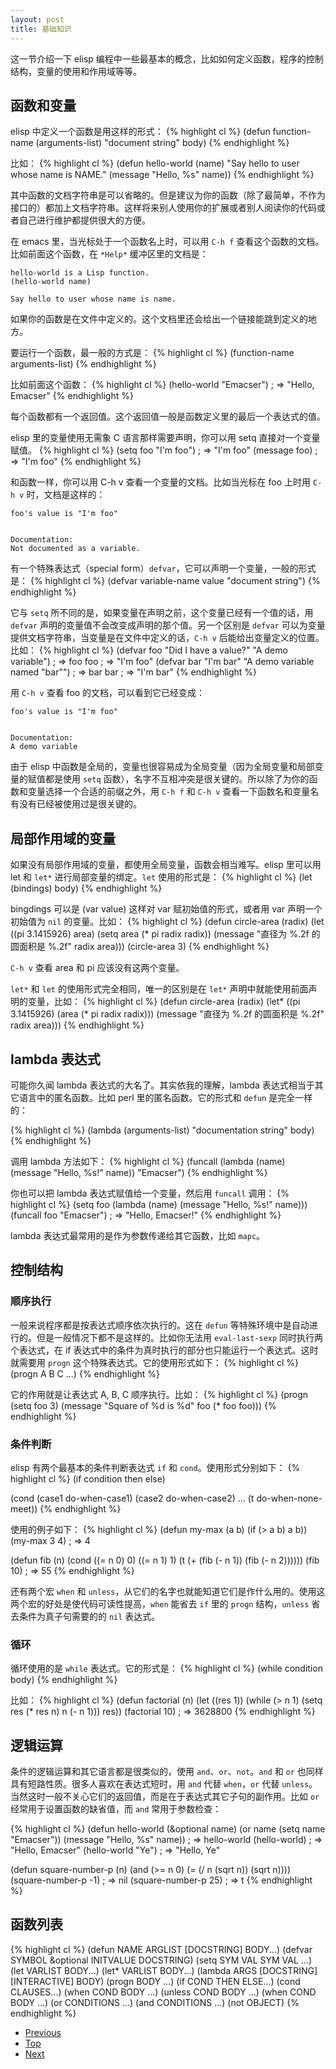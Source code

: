 ```yaml
---
layout: post
title: 基础知识
---
```


这一节介绍一下 elisp 编程中一些最基本的概念，比如如何定义函数，程序的控制结构，变量的使用和作用域等等。

## 函数和变量 ##

elisp 中定义一个函数是用这样的形式：
{% highlight cl %}
(defun function-name (arguments-list)
  "document string"
  body)
{% endhighlight %}

比如：
{% highlight cl %}
(defun hello-world (name)
  "Say hello to user whose name is NAME."
  (message "Hello, %s" name))
{% endhighlight %}

其中函数的文档字符串是可以省略的。但是建议为你的函数（除了最简单，不作为接口的）都加上文档字符串。这样将来别人使用你的扩展或者别人阅读你的代码或者自己进行维护都提供很大的方便。

在 emacs 里，当光标处于一个函数名上时，可以用 `C-h f` 查看这个函数的文档。比如前面这个函数，在 `*Help*` 缓冲区里的文档是：

    hello-world is a Lisp function.
    (hello-world name)
    
    Say hello to user whose name is name.

如果你的函数是在文件中定义的。这个文档里还会给出一个链接能跳到定义的地方。

要运行一个函数，最一般的方式是：
{% highlight cl %}
(function-name arguments-list)
{% endhighlight %}

比如前面这个函数：
{% highlight cl %}
(hello-world "Emacser")                 ; => "Hello, Emacser"
{% endhighlight %}

每个函数都有一个返回值。这个返回值一般是函数定义里的最后一个表达式的值。

elisp 里的变量使用无需象 C 语言那样需要声明，你可以用 setq 直接对一个变量赋值。
{% highlight cl %}
(setq foo "I'm foo")                    ; => "I'm foo"
(message foo)                           ; => "I'm foo"
{% endhighlight %}

和函数一样，你可以用 C-h v 查看一个变量的文档。比如当光标在 foo 上时用 `C-h v` 时，文档是这样的：

    foo's value is "I'm foo"
    
    
    Documentation:
    Not documented as a variable.

有一个特殊表达式（special form）`defvar`，它可以声明一个变量，一般的形式是：
{% highlight cl %}
(defvar variable-name value
  "document string")
{% endhighlight %}

它与 `setq` 所不同的是，如果变量在声明之前，这个变量已经有一个值的话，用 `defvar` 声明的变量值不会改变成声明的那个值。另一个区别是 `defvar` 可以为变量提供文档字符串，当变量是在文件中定义的话，`C-h v` 后能给出变量定义的位置。比如：
{% highlight cl %}
(defvar foo "Did I have a value?"
  "A demo variable")                    ; => foo
foo                                     ; => "I'm foo"
(defvar bar "I'm bar"
  "A demo variable named \"bar\"")      ; => bar
bar                                     ; => "I'm bar"
{% endhighlight %}

用 `C-h v` 查看 foo 的文档，可以看到它已经变成：

    foo's value is "I'm foo"
    
    
    Documentation:
    A demo variable

由于 elisp 中函数是全局的，变量也很容易成为全局变量（因为全局变量和局部变量的赋值都是使用 `setq` 函数），名字不互相冲突是很关键的。所以除了为你的函数和变量选择一个合适的前缀之外，用 `C-h f` 和 `C-h v` 查看一下函数名和变量名有没有已经被使用过是很关键的。

## 局部作用域的变量 ##

如果没有局部作用域的变量，都使用全局变量，函数会相当难写。elisp 里可以用 let 和 `let*` 进行局部变量的绑定。`let` 使用的形式是：
{% highlight cl %}
(let (bindings)
  body)
{% endhighlight %}

bingdings 可以是 (var value) 这样对 var 赋初始值的形式，或者用 var 声明一个初始值为 `nil` 的变量。比如：
{% highlight cl %}
(defun circle-area (radix)
  (let ((pi 3.1415926)
        area)
    (setq area (* pi radix radix))
    (message "直径为 %.2f 的圆面积是 %.2f" radix area)))
(circle-area 3)
{% endhighlight %}

`C-h v` 查看 area 和 pi 应该没有这两个变量。

`let*` 和 `let` 的使用形式完全相同，唯一的区别是在 `let*` 声明中就能使用前面声明的变量，比如：
{% highlight cl %}
(defun circle-area (radix)
  (let* ((pi 3.1415926)
         (area (* pi radix radix)))
    (message "直径为 %.2f 的圆面积是 %.2f" radix area)))
{% endhighlight %}

## lambda 表达式 ##

可能你久闻 lambda 表达式的大名了。其实依我的理解，lambda 表达式相当于其它语言中的匿名函数。比如 perl 里的匿名函数。它的形式和 `defun` 是完全一样的：

{% highlight cl %}
(lambda (arguments-list)
  "documentation string"
  body)
{% endhighlight %}

调用 lambda 方法如下：
{% highlight cl %}
(funcall (lambda (name)
           (message "Hello, %s!" name)) "Emacser")
{% endhighlight %}

你也可以把 lambda 表达式赋值给一个变量，然后用 `funcall` 调用：
{% highlight cl %}
(setq foo (lambda (name)
            (message "Hello, %s!" name)))
(funcall foo "Emacser")                   ; => "Hello, Emacser!"
{% endhighlight %}

lambda 表达式最常用的是作为参数传递给其它函数，比如 `mapc`。

## 控制结构 ##

### 顺序执行 ###
一般来说程序都是按表达式顺序依次执行的。这在 `defun` 等特殊环境中是自动进行的。但是一般情况下都不是这样的。比如你无法用 `eval-last-sexp` 同时执行两个表达式，在 if 表达式中的条件为真时执行的部分也只能运行一个表达式。这时就需要用 `progn` 这个特殊表达式。它的使用形式如下：
{% highlight cl %}
(progn A B C ...)
{% endhighlight %}

它的作用就是让表达式 A, B, C 顺序执行。比如：
{% highlight cl %}
(progn
  (setq foo 3)
  (message "Square of %d is %d" foo (* foo foo)))
{% endhighlight %}

### 条件判断 ####

elisp 有两个最基本的条件判断表达式 `if` 和 `cond`。使用形式分别如下：
{% highlight cl %}
(if condition
    then
  else)

(cond (case1 do-when-case1)
      (case2 do-when-case2)
      ...
      (t do-when-none-meet))
{% endhighlight %}

使用的例子如下：
{% highlight cl %}
(defun my-max (a b)
  (if (> a b)
      a b))
(my-max 3 4)                            ; => 4

(defun fib (n)
  (cond ((= n 0) 0)
        ((= n 1) 1)
        (t (+ (fib (- n 1))
                 (fib (- n 2))))))
(fib 10)                                ; => 55
{% endhighlight %}

还有两个宏 `when` 和 `unless`，从它们的名字也就能知道它们是作什么用的。使用这两个宏的好处是使代码可读性提高，`when` 能省去 `if` 里的 `progn` 结构，`unless` 省去条件为真子句需要的的 `nil` 表达式。

### 循环 ###

循环使用的是 `while` 表达式。它的形式是：
{% highlight cl %}
(while condition
  body)
{% endhighlight %}

比如：
{% highlight cl %}
(defun factorial (n)
  (let ((res 1))
    (while (> n 1)
      (setq res (* res n)
            n (- n 1)))
    res))
(factorial 10)                          ; => 3628800
{% endhighlight %}

## 逻辑运算 ##

条件的逻辑运算和其它语言都是很类似的，使用 `and`、`or`、`not`。`and` 和 `or` 也同样具有短路性质。很多人喜欢在表达式短时，用 `and` 代替 `when`，`or` 代替 `unless`。当然这时一般不关心它们的返回值，而是在于表达式其它子句的副作用。比如 `or` 经常用于设置函数的缺省值，而 `and` 常用于参数检查：

{% highlight cl %}
(defun hello-world (&optional name)
  (or name (setq name "Emacser"))
  (message "Hello, %s" name))           ; => hello-world
(hello-world)                           ; => "Hello, Emacser"
(hello-world "Ye")                      ; => "Hello, Ye"

(defun square-number-p (n)
  (and (>= n 0)
       (= (/ n (sqrt n)) (sqrt n))))
(square-number-p -1)                    ; => nil
(square-number-p 25)                    ; => t
{% endhighlight %}

## 函数列表 ##
{% highlight cl %}
(defun NAME ARGLIST [DOCSTRING] BODY...)
(defvar SYMBOL &optional INITVALUE DOCSTRING)
(setq SYM VAL SYM VAL ...)
(let VARLIST BODY...)
(let* VARLIST BODY...)
(lambda ARGS [DOCSTRING] [INTERACTIVE] BODY)
(progn BODY ...)
(if COND THEN ELSE...)
(cond CLAUSES...)
(when COND BODY ...)
(unless COND BODY ...)
(when COND BODY ...)
(or CONDITIONS ...)
(and CONDITIONS ...)
(not OBJECT)
{% endhighlight %}

<ul class="post-nav clearfix">
<li class="prev"><a href="01-hello-world.html">Previous</a></li>
<li class="top"><a href="/elispintro/">Top</a></li>
<li class="next"><a href="03-number.html">Next</a></li>
</ul>
